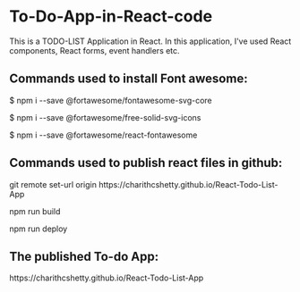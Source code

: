 <h1>To-Do-App-in-React-code</h1>
This is a TODO-LIST Application in React.
In this application, I've used React components, React forms, event handlers etc.
<h2>Commands used to install Font awesome:</h2>
$ npm i --save @fortawesome/fontawesome-svg-core

$ npm i --save @fortawesome/free-solid-svg-icons

$ npm i --save @fortawesome/react-fontawesome

<h2>Commands used to publish react files in github:</h2>
git remote set-url origin https://charithcshetty.github.io/React-Todo-List-App

npm run build

npm run deploy

<h2>The published To-do App:</h2>
https://charithcshetty.github.io/React-Todo-List-App
